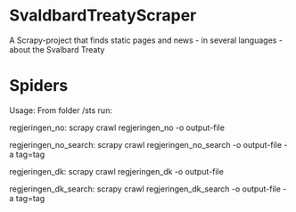 # SvaldbardTreatyScraper
A Scrapy-project that finds static pages and news - in several languages - about the Svalbard Treaty

# Spiders

Usage: From folder /sts run:

regjeringen_no: scrapy crawl regjeringen_no -o output-file

regjeringen_no_search: scrapy crawl regjeringen_no_search -o output-file -a tag=tag

regjeringen_dk: scrapy crawl regjeringen_dk -o output-file

regjeringen_dk_search: scrapy crawl regjeringen_dk_search -o output-file -a tag=tag
